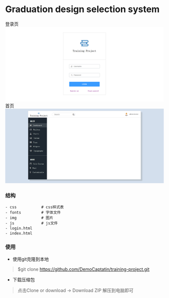 # Graduation design selection system

登录页
![view-login](img/view-login.png)
首页
![view-index](img/view-index.png)
### 结构

```
- css       	# css样式表
- fonts			# 字体文件
- img			# 图片
- js			# js文件
- login.html
- index.html
```

### 使用

* 使用git克隆到本地
> $git clone https://github.com/DemoCaptatin/training-project.git

* 下载压缩包
> 点击Clone or download -> Download ZIP 解压到电脑即可 